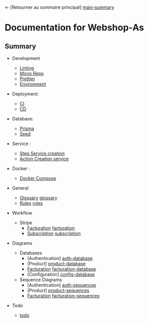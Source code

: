 ← [Retourner au sommaire principal] [main-summary]


# Documentation for Webshop-As

## Summary

- Development
  - [Linting][linting]
  - [Mono Repo][monorepo]
  - [Prettier][prettier]
  - [Environment][env]
 
- Deployment:
  - [CI][ci]
  - [CD][cd]

- Database:
  - [Prisma][Prisma]
  - [Seed][Seed]

- Service :
  - [Step Service creation][step-create-service]
  - [Action Creation service][action-creation-service]

- Docker :
  - [Docker Compose][docker]

- General
  - [Glossary] [glossary]
  - [Rules] [rules]

- Workflow
  - Stripe 
    - [Facturation] [facturation]
    - [Subscription] [subscription]
 
- Diagrams
  - Databases
    - [Authentication] [auth-database]
    - [Product] [product-database]
    - [Facturation] [facturation-database]
    - [Configuration] [config-database]
  - Sequence Diagrams
    - [Authentication] [auth-sequences]
    - [Product] [product-sequences]
    - [Facturation] [facturation-sequences]

- Todo
  - [todo][todo]

[//]: # "--- Images and links section ---"
[linting]: development/linting.md
[monorepo]: development/mono-repo.md
[dev-and-prod]: general/dev-and-prod.md
[glossary]: general/glossary.md
[env]: development/environment.md
[rules]: general/rules.md
[facturation]: workflow/stripe/facturation.md
[subscription]: workflow/stripe/subscription.md
[prettier]: development/prettier.md.md
[ci]: ci-cd/ci.md
[cd]: ci-cd/cd.md
[Prisma]: database/prisma.md
[Seed]: database/seed.md
[docker]: docker/compose.md
[creation-service]: services/creation.md
[todo]: todo/todo.md
[step-create-service]: development/create-service.md
[action-creation-service]: services/creation.md
[auth-database]: diagrams/databases/auth-db.md
[product-database]: diagrams/databases/product-db.md
[facturation-database]: diagrams/databases/facturation-db.md
[config-database]: diagrams/databases/config-db.md
[auth-sequences]: diagrams/sequence-diagrams/authentication.md
[product-sequences]: diagrams/sequence-diagrams/product.md
[facturation-sequences]: diagrams/sequence-diagrams/facturation.md

[main-summary]: ../README.md


